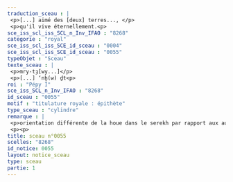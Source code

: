 ```yaml
---
traduction_sceau : |
 <p>[...] aimé des [deux] terres..., </p>
 <p>qu'il vive éternellement.<p>
sce_iss_scl_iss_SCL_n_Inv_IFAO : "8268"
categorie : "royal"
sce_iss_scl_iss_SCE_id_sceau : "0004"
sce_iss_scl_iss_SCE_id_sceau : "0055"
typeObjet : "Sceau"
texte_sceau : |
 <p>mry-tȝ[wy...]</p>
 <p>[...] ‘nḫ(w) ḏt<p>
roi : "Pépy I"
sce_iss_SCL_n_Inv_IFAO : "8268"
id_sceau : "0055"
motif : "titulature royale : épithète"
type_sceau : "cylindre"
remarque : |
 <p>orientation différente de la houe dans le serekh par rapport aux autres sceaux de Pépy I : cp. 057, peut-être le même sceau.</p>
 <p><p>
title: sceau n°0055
scelles: "8268"
id_notice: 0055
layout: notice_sceau
type: sceau
partie: 1
---
```

